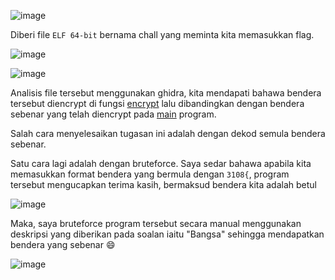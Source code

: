 ![image](https://github.com/6D756E6972/3108CTF/assets/129729880/04e5740c-4420-4038-836e-8f5184a30715)

Diberi file `ELF 64-bit` bernama chall yang meminta kita memasukkan flag.

![image](https://github.com/6D756E6972/3108CTF/assets/129729880/90527fec-d9b6-4f59-8097-81a0bbcc5ed7)

![image](https://github.com/6D756E6972/3108CTF/assets/129729880/e30e222f-c2c2-4f88-945c-506076f0a528)

Analisis file tersebut menggunakan ghidra, kita mendapati bahawa bendera tersebut diencrypt di fungsi [encrypt](https://github.com/6D756E6972/3108CTF/blob/main/Reverse%20Engineering/Pa%2Brio%2Bik/encrypt) lalu dibandingkan dengan bendera sebenar yang telah diencrypt pada [main](https://github.com/6D756E6972/3108CTF/blob/main/Reverse%20Engineering/Pa%2Brio%2Bik/main) program.

Salah cara menyelesaikan tugasan ini adalah dengan dekod semula bendera sebenar.

Satu cara lagi adalah dengan bruteforce. Saya sedar bahawa apabila kita memasukkan format bendera yang bermula dengan `3108{`, program tersebut mengucapkan terima kasih, bermaksud bendera kita adalah betul

![image](https://github.com/6D756E6972/3108CTF/assets/129729880/27afe831-2421-4860-9a37-42a24188a6db)

Maka, saya bruteforce program tersebut secara manual menggunakan deskripsi yang diberikan pada soalan iaitu "Bangsa" sehingga mendapatkan bendera yang sebenar 😄

![image](https://github.com/6D756E6972/3108CTF/assets/129729880/2e28b24c-9ac1-4c78-8a29-dc0af1b4a0ee)

